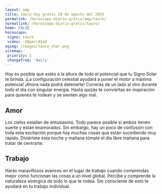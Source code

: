 ```yaml
---
layout: amp
title: tauro hoy gratis 19 de agosto del 2024 
permalink: /horoscopo-diario-gratis/amp/tauro/
normallink: /horoscopo-diario-gratis/tauro/
home: FALSE
horoscopo:
 signo: tauro
 video: -DQpmrrAIeU
ogimg: /images/tauro_char.png
sitemap:
 priority: 1
 changefreq: 'daily'
---
```



Hoy es posible que estés a la altura de todo el potencial que tu Signo Solar te brinda. ¡La configuración celestial ayudará a poner el motor a máxima potencia! ¡Ahora nada podrá detenerte! Correrás de un lado al otro durante todo el día con singular energía. Hasta quizás te conviertas en inspiración para quienes te rodean y se sienten algo mal.

## Amor

Los cielos estallan de entusiasmo. Todo parece posible si ambos tienen suerte y están enamorados. Sin embargo, hay un poco de confusión con toda esta excitación porque hay muchas cosas que están sucediendo muy rápido. Diviértete esta noche y mañana tómate el día libre mañana para tratar de centrarte.

## Trabajo

Harás maravillosos avances en el lugar de trabajo cuando comprendas mejor cómo funcionan las cosas a un nivel global. Percibe y comprende la naturaleza sinérgica de todo lo que te rodea. Ser consciente de esto te ayudará en tu trabajo individual.